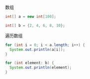 数组

```java
int[] a = new int[100];

int[] b = {2, 4, 6, 8, 10};
```

遍历数组

```java
for (int i = 0; i < a.length; i++) {
  System.out.println(a[i]);
}

for (int element: b) {
  System.out.println(element);
}
```
